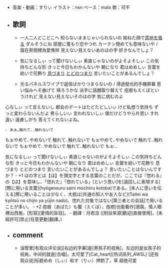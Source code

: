 - 音楽・動画：すりぃ
イラスト：nsn
ベース：malo
歌：可不
- ## 歌詞
    - 一人二人どこどこへ
知らないままじゃいられないの
拗ねた顔で[意地を張る](((aSm2z8np8)))
ダルそうにね
部屋に篭もり恋やつれ カーテン閉めても意味ないや / 窩在房間裡為愛憔悴
見えない見えないあのほの字
好きなんでしょ？


    - 気になるしぃ
って聞けないしぃ
素直じゃないのがよそよそしぃ
この気持ちどんな形
きっと今日もわかんないや
朝になり
君はめめしぃ
言葉を紡いで花飾り
[息づまり](((2Vf260R-A)))
[とどのつまり](((AQme-XINn)))
言いたいことがあるんでしょ？


    - 光るパネルスワイプで返信ばかりつまらないの / 滑過發光的手機屏幕
思い悩みへそ曲げて
帰ろうかな
派手に話題取り替えて
痘痕もえくぼというけれど
見えない見えないそのほの字
気に病むのよ

心なしぃ
って言えないし
都会のデートはたどたどしいぃ
けど私想う気持ち
ずっと変わらないんだよ
男らしいぃ
言われないしぃ
僕だけどうやら片思い
すれ違い
遠慮しがち
答えてくれないよね。


    - あぁ…触れて..触れないで
もぉやめて..やめないで
触れて..触れないで
もぉやめて..やめないで
触れて..触れないで
もぉやめて..やめないで
触れて..触れないで
もぉ…

気になるしぃ
って聞けないしぃ
素直じゃないのがよそよそしぃ
この気持ちどんな形
きっと今日もわかんないや
朝になり
君はめめしぃ
言葉を紡いで花飾り
息づまり
とどのつまり
言いたいことがあるんでしょ？
言いたいことはないんですか？
    - *1 ほの字とは【ほ】を頭文字とする言葉のことだが、ここでは『惚れる』の【ほ】を意味し、「惚れた」「惚れている」[という思い]を[遠回しに表現する][際に用いる言葉](hyōgensuru saini mochiiru kotoba)である。[本人に思いを伝える]際に用いることは少なく、大抵は[共通の知人や友人など](Taitei wa kyōtsū no chijin ya yūjin nado)、惚れた対象ではない[第三者との会話]で用いることが多い。
    - *2 痘痕（あばた）も靨（えくぼ），痘疤[也能看作]酒窩，情人眼裡出西施，[形容][愛情的盲目]。
    - 翻譯：月若涼 ([附註來源]歡迎[直接使用]，[未經許可]禁止[任意更動]翻譯。)
- ## comment
    - 油管里[有观众评论说][右边的字幕]是[男孩子的视角]，左边的是女孩子的视角，中间的就是[合唱]，太可爱了[Cat_heart][热词系列_AWSL]
[还有观众说]标题めめ（しぃ）和す（りぃ）押韵了，草
超绝可爱
